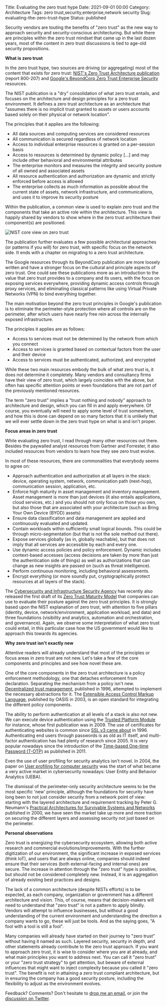 Title: Evaluating the zero trust hype
Date: 2021-09-01 00:00
Category: Architecture
Tags: zero trust,security,enterprise,network security
Slug: evaluating-the-zero-trust-hype
Status: published

Security vendors are touting the benefits of "zero trust" as the new way to
approach security and security-conscious architecturing. But while there are
principles within the zero trust mindset that came up in the last dozen years,
most of the content in zero trust discussions is tied to age-old security
propositions.

**What is zero trust**

In the zero trust hype, two sources are driving (or aggregating) most of the
content that exists for zero trust: [NIST's Zero Trust Architecture
publication](https://www.nist.gov/publications/zero-trust-architecture) (report
800-207) and [Google's BeyondCorp Zero Trust Enterprise
Security](https://cloud.google.com/beyondcorp/) resources.

The NIST publication is a "dry" consolidation of what zero trust entails, and
focuses on the architecture and design principles for a zero trust environment.
It defines a zero trust architecture as an architecture that "assumes there is
no implicit trust granted to assets or users accounts based solely on their
physical or network location". 

The principles that it applies are the following:

* All data sources and computing services are considered resources
* All communication is secured regardless of network location
* Access to individual enterprise resources is granted on a per-session basis
* Access to resources is determined by dynamic policy [...] and may include
  other behavioral and environmental attributes
* The enterprise monitors and measures the integrity and security posture of all
  owned and associated assets
* All resource authentication and authorization are dynamic and strictly
  enforced before access is allowed
* The enterprise collects as much information as possible about the current
  state of assets, network infrastructure, and communications, and uses it to
  improve its security posture

Within the publication, a common view is used to explain zero trust and the
components that take an active role within the architecture. This view is
happily shared by vendors to show where in the zero trust architecture their
component(s) are positioned.

![NIST core view on zero trust]({static}/images/202110/zerotrust-core.png)

The publication further evaluates a few possible architectural approaches (or
patterns if you will) for zero trust, with specific focus on the network side.
It ends with a chapter on migrating to a zero trust architecture.

The Google resources through its BeyondCorp publication are more loosely written
and have a stronger focus on the cultural and principle aspects of zero trust.
One could see these publications more as an introduction to the value that zero
trust provides to a company and its users, with the focus on exposing services
everywhere, providing dynamic access controls through proxy services, and
eliminating classical patterns like using Virtual Private Networks (VPN) to bind
everything together.

The main motivation beyond the zero trust principles in Google's publication is
to eliminate the perimeter-style protection where all controls are on the
perimeter, after which users have nearly free rein across the internally
exposed infrastructure.

The principles it applies are as follows:

* Access to services must not be determined by the network from which you
  connect
* Access to services is granted based on contextual factors from the user and
  their device
* Access to services must be authenticated, authorized, and encrypted

While these two main resources embody the bulk of what zero trust is, it does
not determine it completely. Many vendors and consultancy firms have
their view of zero trust, which largely coincides with the above, but often
has specific attention points or even foundations that are not part of the
previously mentioned resources.

The term "zero trust" implies a "trust nothing and nobody" approach to
architecture and design, which you can fill in and apply everywhere. Of course,
you eventually will need to apply some level of trust somewhere, and how this is
done can depend on so many factors that it is unlikely that we will ever settle
down in the zero trust hype on what is and isn't proper.

**Focus areas in zero trust**

While evaluating zero trust, I read through many other resources out there.
Besides the paywalled analyst resources from Gartner and Forrester, it also
included resources from vendors to learn how they see zero trust evolve.

In most of these resources, there are commonalities that everybody seems to
agree on:

* Approach authentication and authorization at all layers in the stack: device,
  operating system, network, communication path (next-hop), communication
  session, application, etc.
* Enforce high maturity in asset management and inventory management. Asset
  management is more than just devices (it also entails applications, cloud
  services, etc.) and you should not only focus on those you own, but also those
  that are associated with your architecture (such as Bring Your Own Device
  (BYOD) assets)
* Ensure data classification and data management are applied and continuously
  evaluated and updated.
* Contain workloads within sufficiently small logical bounds. This could be
  through micro-segmentation (but that is not the sole method out there).
* Expose services globally (as in, globally reachable), but that does not
  imply that all services are accessible by each and every one.
* Use dynamic access policies and policy enforcement. Dynamic includes
  context-based accesses (access decisions are taken by more than just the
  authentication side of things) as well as authorizations that can change as
  new insights are passed on (such as threat intelligence).
* Perform continuous monitoring, including behavioral assessments.
* Encrypt everything (or more soundly put, cryptographically protect resources
  at all layers of the stack).

The [Cybersecurity and Infrastructure Security Agency](https://www.cisa.gov) has
recently also released the first draft of its [Zero Trust Maturity
Model](https://www.cisa.gov/publication/zero-trust-maturity-model) that
companies can use to evaluate their posture against the zero trust principles.
It is strongly based upon the NIST explanation of zero trust, with attention to
five pillars (identity, device, network/environment, application workload, and
data) and three foundations (visibility and analytics, automation and
orchestration, and governance). Again, we observe some interpretation of what
zero trust could entail, in this particular case how the US government would
like to approach this towards its agencies.

**Why zero trust isn't exactly new**

Attentive readers will already understand that most of the principles or focus
areas in zero trust are not new. Let's take a few of the core components and
principles and see how novel these are.

One of the core components in the zero trust architecture is a policy
enforcement methodology, one that detaches enforcement from declaration.
Separating the mechanism from a policy isn't new. [Decentralized trust
management](https://ieeexplore.ieee.org/document/502679), published in 1996,
attempted to implement the necessary abstractions for it. The [Extensible Access
Control Markup
Language](https://www.oasis-open.org/committees/tc_home.php?wg_abbrev=xacml),
published by OASIS in 2003, is an open standard for integrating the different policy
components.

The ability to perform authentication at all levels of a stack is also not new.
We can execute device authentication using the [Trusted Platform
Module](https://en.wikipedia.org/wiki/Trusted_Platform_Module) for instance,
whose first publication was in 2009. The use of certificates for authenticating
websites is common since [SSL v3 came
about](https://en.wikipedia.org/wiki/Transport_Layer_Security) in 1996.
Authenticating end users through passwords is as old as IT itself, and
multi-factor authentication has had plenty of research since 2005. It is very
popular nowadays since the introduction of the [Time-based One-time Password
(T-OTP)](https://datatracker.ietf.org/doc/html/rfc6238) as published in 2011.

Even the use of user profiling for security analytics isn't novel. In 2004, the
paper on [User profiling for computer
security](https://ieeexplore.ieee.org/abstract/document/1386699) was the start
of what became a very active market in cybersecurity nowadays: User Entity and
Behavior Analytics (UEBA).

The dismissal of the perimeter-only security architecture seems to be the most
specific 'new' principle, although the foundations for security have long been
to not just consider security from a network point of view: starting with the
layered architecture and requirement tracking by Peter G. Neumann's [Practical
Architectures for Survivable Systems and Networks](http://www.csl.sri.com/users/neumann/survivability.pdf)
published in 2000, we have seen the market take up more and more traction on
securing the different layers and assessing security not just based on the
perimeter.

**Personal observations**

Zero trust is energizing the cybersecurity ecosystem, allowing both active
research and commercial evolutions/improvements. With the further
digitization of our environment, the significant increase in exposed services (think
IoT), and users that are always online, companies should indeed ensure that their
services (both external-facing and internal ones) are secure. The
increase in attention through the "zero trust" hype is positive, but should not
be considered completely new. Instead, it is an aggregation of already existing
best practices and designs.

The lack of a common architecture (despite NISTs efforts) is to be expected, as
each company, organization or government has a different architecture and
vision. This, of course, means that decision-makers will need to understand that
"zero trust" is not a pattern to apply blindly. Vendors will attempt to
influence businesses, but without a good understanding of the current
environment and understanding the direction a company wants to go, these will
just be tools. And as the saying goes, "A fool with a tool is still a fool".

Many companies will already have started on their journey to "zero trust"
without having it named as such. Layered security, security in depth, and other
statements already contribute to the zero trust approach. If you want to
approach zero trust, it is wise to consider where you are at already, and what
main principles you want to address next. You can call it "zero trust" or your
"zero trust strategy" to get attention, but beware of external influences that
might want to inject complexity because you called it "zero trust". The benefit
is not in attaining a zero trust compliant architecture, but in ensuring the
company has a good security posture, including the flexibility to adjust as the
environment evolves.

Feedback? Comments? Don't hesitate to [drop me an
email](mailto:sven.vermeulen@siphos.be), or join the [discussion on
Twitter](https://twitter.com/infrainsight/status/TODO).

<!-- PELICAN_END_SUMMARY -->
